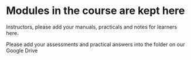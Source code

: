 # Modules in the course are kept here

Instructors, please add your manuals, practicals and notes for learners here.

Please add your assessments and practical answers into the folder on our Google Drive

